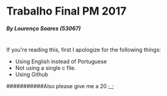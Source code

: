 # Trabalho Final PM 2017
##### By Lourenço Soares (53067)
#
#
If you're reading this, first I apologize for the following things:

* Using English instead of Portuguese
* Not using a single c file.
* Using Github

###########Also please give me a 20 ;_; 